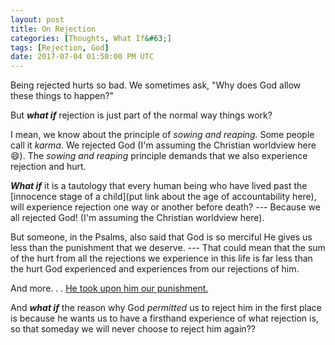 ```yaml
---
layout: post
title: On Rejection
categories: [Thoughts, What If&#63;]
tags: [Rejection, God]
date: 2017-07-04 01:50:00 PM UTC
---
```


<!-- July 4, 2017 09:50:00 PM Philippine Time -->


Being rejected hurts so bad. We sometimes ask, "Why does God allow these things to happen?"

But **_what if_** rejection is just part of the normal way things work?

<!--more-->

I mean, we know about the principle of _sowing and reaping._ Some people call it _karma_. We rejected God (I'm assuming the Christian worldview here :smile:). The _sowing and reaping_ principle demands that we also experience rejection and hurt.

**_What if_** it is a tautology that every human being who have lived past the [innocence stage of a child](put link about the age of accountability here), will experience rejection one way or another before death? --- Because we all rejected God! (I'm assuming the Christian worldview here).

But someone, in the Psalms, also said that God is so merciful He gives us less than the punishment that we deserve. --- That could mean that the sum of the hurt from all the rejections we experience in this life is far less than the hurt God experienced and experiences from our rejections of him.

And more. . . [He took upon him our punishment.](https://www.gotquestions.org/what-is-the-gospel.html)

And **_what if_** the reason why God _permitted_ us to reject him in the first place is because he wants us to have a firsthand experience of what rejection is, so that someday we will never choose to reject him again??

<!--
Remember the Devil? Was he given the kind of test of rejection like we were given? I don't know. But why does it seem that he is incapable of repentance? Does that have something to do with the principle of sowing and reaping? Maybe his capability of rejecting God was so small but he still chose to rebel? --- The greater the rejection you sow, the greater its effect on you?

(Maybe the scope of the principle of sowing and reaping extends beyond the material universe?)
(I'm not trying to say that this principle is beyond God. What I'm trying to say is that this principle might be part of how God works, or part of his character, or something like that.)
-->